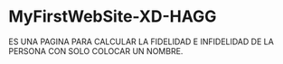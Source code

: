# MyFirstWebSite-XD-HAGG
ES UNA PAGINA PARA CALCULAR LA FIDELIDAD E INFIDELIDAD DE LA PERSONA CON SOLO COLOCAR UN NOMBRE.
